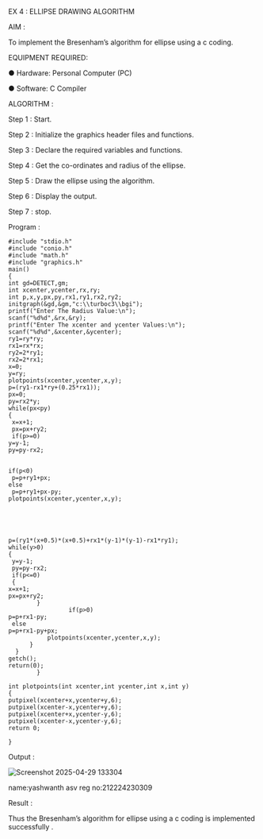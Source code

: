 EX 4 : ELLIPSE DRAWING ALGORITHM


AIM :

To implement the Bresenham’s algorithm for ellipse using a c coding.

EQUIPMENT REQUIRED:

● Hardware: Personal Computer (PC)

● Software: C Compiler

ALGORITHM :

Step 1 : Start.

Step 2 : Initialize the graphics header files and functions.

Step 3 : Declare the required variables and functions.

Step 4 : Get the co-ordinates and radius of the ellipse.

Step 5 : Draw the ellipse using the algorithm.

Step 6 : Display the output.

Step 7 : stop.

Program :

    #include "stdio.h" 
    #include "conio.h" 
    #include "math.h" 
    #include "graphics.h" 
    main() 
    { 
    int gd=DETECT,gm; 
    int xcenter,ycenter,rx,ry; 
    int p,x,y,px,py,rx1,ry1,rx2,ry2; 
    initgraph(&gd,&gm,"c:\\turboc3\\bgi");
    printf("Enter The Radius Value:\n"); 
    scanf("%d%d",&rx,&ry); 
    printf("Enter The xcenter and ycenter Values:\n"); 
    scanf("%d%d",&xcenter,&ycenter); 
    ry1=ry*ry; 
    rx1=rx*rx; 
    ry2=2*ry1; 
    rx2=2*rx1; 
    x=0; 
    y=ry; 
    plotpoints(xcenter,ycenter,x,y); 
    p=(ry1-rx1*ry+(0.25*rx1)); 
    px=0; 
    py=rx2*y; 
    while(px<py) 
    { 
     x=x+1; 
     px=px+ry2; 
     if(p>=0) 
    y=y-1; 
    py=py-rx2; 
 
 
    if(p<0) 
     p=p+ry1+px; 
    else 
     p=p+ry1+px-py; 
    plotpoints(xcenter,ycenter,x,y); 
 
 
 
 
 
    p=(ry1*(x+0.5)*(x+0.5)+rx1*(y-1)*(y-1)-rx1*ry1);  
    while(y>0)
    { 
     y=y-1; 
     py=py-rx2; 
     if(p<=0) 
     { 
    x=x+1; 
    px=px+ry2; 
            } 
                     if(p>0) 
    p=p+rx1-py; 
     else 
    p=p+rx1-py+px; 
               plotpoints(xcenter,ycenter,x,y); 
          } 
      } 
    getch(); 
    return(0); 
            } 
 
    int plotpoints(int xcenter,int ycenter,int x,int y) 
    { 
    putpixel(xcenter+x,ycenter+y,6); 
    putpixel(xcenter-x,ycenter+y,6); 
    putpixel(xcenter+x,ycenter-y,6); 
    putpixel(xcenter-x,ycenter-y,6);
    return 0;
 
    }
Output :

![Screenshot 2025-04-29 133304](https://github.com/user-attachments/assets/a4f49e5e-b191-4bc6-a322-63d948f5efcc)




name:yashwanth asv
reg no:212224230309


Result :

Thus the Bresenham’s algorithm for ellipse using a c coding is implemented successfully .
